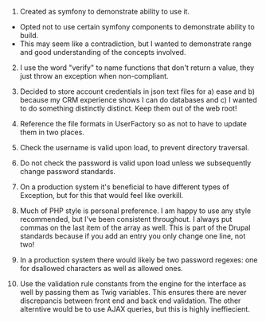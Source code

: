 1. Created as symfony to demonstrate ability to use it.
- Opted not to use certain symfony components to demonstrate ability to build.
- This may seem like a contradiction, but I wanted to demonstrate range and good understanding of the concepts involved.


2. I use the word "verify" to name functions that don't return a value, they just throw an exception when non-compliant.

3. Decided to store account credentials in json text files for a) ease and b) because my CRM experience shows I can do databases and c) I wanted to do something distinctly distinct. Keep them out of the web root!

4. Reference the file formats in UserFactory so as not to have to update them in two places.

5. Check the username is valid upon load, to prevent directory traversal.

6. Do not check the password is valid upon load unless we subsequently change password standards.

7. On a production system it's beneficial to have different types of Exception, but for this that would feel like overkill.

8. Much of PHP style is personal preference. I am happy to use any style recommended, but I've been consistent throughout. I always put commas on the last item of the array as well.
This is part of the Drupal standards because if you add an entry you only change one line, not two!

9. In a production system there would likely be two password regexes: one for dsallowed characters as well as allowed ones.

10. Use the validation rule constants from the engine for the interface as well by passing them as Twig variables. This ensures there are never discrepancis between front end and back end validation.
The other alterntive would be to use AJAX queries, but this is highly ineffiecient.